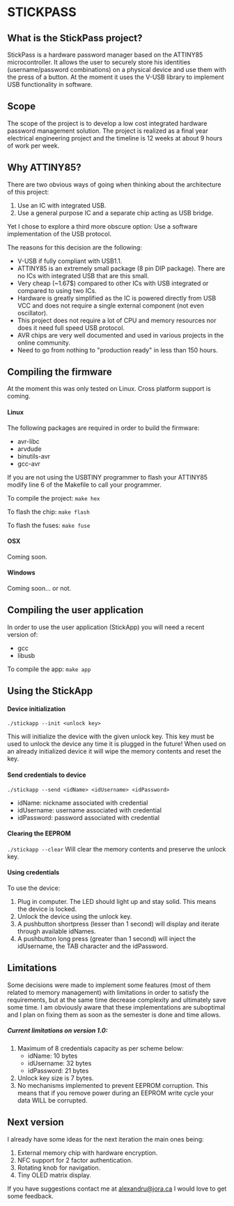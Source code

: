 # STICKPASS

## What is the StickPass project?
StickPass is a hardware password manager based on the ATTINY85 microcontroller. It allows the user to securely store his identities (username/password combinations) on a physical device and use them with the press of a button. At the moment it uses the V-USB library to implement USB functionality in software.

## Scope
The scope of the project is to develop a low cost integrated hardware password management solution. The project is realized as a final year electrical engineering project and the timeline is 12 weeks at about 9 hours of work per week.

## Why ATTINY85?
There are two obvious ways of going when thinking about the architecture of this project:

1. Use an IC with integrated USB.
2. Use a general purpose IC and a separate chip acting as USB bridge.

Yet I chose to explore a third more obscure option: Use a software implementation of the USB protocol.


The reasons for this decision are the following:
* V-USB if fully compliant with USB1.1.
* ATTINY85 is an extremely small package (8 pin DIP package). There are no ICs with integrated USB that are this small.
* Very cheap (~1.67$) compared to other ICs with USB integrated or compared to using two ICs.
* Hardware is greatly simplified as the IC is powered directly from USB VCC and does not require a single external component (not even oscillator).
* This project does not require a lot of CPU and memory resources nor does it need full speed USB protocol.
* AVR chips are very well documented and used in various projects in the online community.
* Need to go from nothing to "production ready" in less than 150 hours.


## Compiling the firmware
At the moment this was only tested on Linux. Cross platform support is coming.

#### Linux
The following packages are required in order to build the firmware:
* avr-libc
* arvdude
* binutils-avr
* gcc-avr

If you are not using the USBTINY programmer to flash your ATTINY85 modify line 6 of the Makefile to call your programmer.

To compile the project: ``` make hex ```

To flash the chip: ``` make flash ```

To flash the fuses: ``` make fuse ```

#### OSX
Coming soon.

#### Windows
Coming soon... or not.


## Compiling the user application
In order to use the user application (StickApp) you will need a recent version of:
* gcc
* libusb

To compile the app: ``` make app ```


## Using the StickApp

#### Device initialization
```./stickapp --init <unlock key> ```

This will initialize the device with the given unlock key. This key must be used to unlock the device any time it is plugged in the future!
When used on an already initialized device it will wipe the memory contents and reset the key.

#### Send credentials to device
```./stickapp --send <idName> <idUsername> <idPassword> ```
* idName: nickname associated with credential
* idUsername: username associated with credential
* idPassword: password associated with credential

#### Clearing the EEPROM
``` ./stickapp --clear ```
Will clear the memory contents and preserve the unlock key.

#### Using credentials
To use the device:

1. Plug in computer. The LED should light up and stay solid. This means the device is locked.
2. Unlock the device using the unlock key.
3. A pushbutton shortpress (lesser than 1 second) will display and iterate through available idNames.
4. A pushbutton long press (greater than 1 second) will inject the idUsername, the TAB character and the idPassword.

## Limitations
Some decisions were made to implement some features (most of them related to memory management) with limitations in order to satisfy the requirements, but at the same time decrease complexity and ultimately save some time. I am obviously aware that these implementations are suboptimal and I plan on fixing them as soon as the semester is done and time allows.

##### Current limitations on version 1.0:
1. Maximum of 8 credentials capacity as per scheme below:
   * idName: 10 bytes
   * idUsername: 32 bytes
   * idPassword: 21 bytes
2. Unlock key size is 7 bytes.
3. No mechanisms implemented to prevent EEPROM corruption. This means that if you remove power during an EEPROM write cycle your data WILL be corrupted.

## Next version
I already have some ideas for the next iteration the main ones being:

1. External memory chip with hardware encryption.
2. NFC support for 2 factor authentication.
3. Rotating knob for navigation.
4. Tiny OLED matrix display.

If you have suggestions contact me at alexandru@jora.ca I would love to get some feedback.
